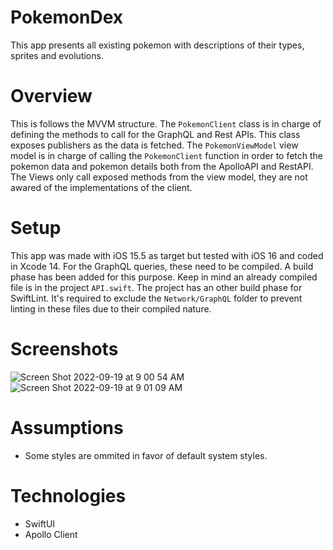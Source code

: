 # PokemonDex
This app presents all existing pokemon with descriptions of their types, sprites and evolutions.

# Overview
This is follows the MVVM structure. The `PokemonClient` class is in charge of defining the methods to call for the GraphQL and Rest APIs. This class exposes publishers as the data is fetched.
The `PokemonViewModel` view model is in charge of calling the `PokemonClient` function in order to fetch the pokemon data and pokemon details both from the ApolloAPI and RestAPI.
The Views only call exposed methods from the view model, they are not awared of the implementations of the client.

# Setup
This app was made with iOS 15.5 as target but tested with iOS 16 and coded in Xcode 14. For the GraphQL queries, these need to be compiled. A build phase has been added for this purpose. Keep in mind an already compiled file is in the project `API.swift`.
The project has an other build phase for SwiftLint. It's required to exclude the `Network/GraphQL` folder to prevent linting in these files due to their compiled nature.

# Screenshots
![Screen Shot 2022-09-19 at 9 00 54 AM](https://user-images.githubusercontent.com/16145739/191035368-ca384962-9fec-40b8-9f40-9efab8213a27.png)
![Screen Shot 2022-09-19 at 9 01 09 AM](https://user-images.githubusercontent.com/16145739/191035438-0e5d98ca-78aa-4796-b714-f6bf11d7ddfe.png)

# Assumptions
- Some styles are ommited in favor of default system styles.

# Technologies
- SwiftUI
- Apollo Client

